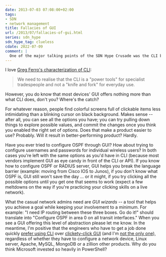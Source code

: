 ```yaml
---
date: 2013-07-03 07:08:00+02:00
tags:
- SDN
- network management
title: Fallacies of GUI
url: /2013/07/fallacies-of-gui.html
series: sdn_hype
sdn_hype_tag: clueless
cdate: 2022-07-09
comment: |
  One of the major talking points of the SDN Hype Crusade was the CLI bashing. That's total nonsense (ask anyone who had the privilege to [suffer through a GUI-based deployment](https://blog.ipspace.net/2011/01/vmware-cluster-up-and-running-in-three.html)), but the myth refuses to die. I wrote more than a dozen follow-up posts [focusing on REST API versus CLI](https://www.ipspace.net/kb/tag/cli-or-api.html).
---
```

I love [Greg Ferro's characterization of CLI](http://etherealmind.com/thoughts-on-choosing-node-js-for-automation/):

> We need to realise that the CLI is a "power tools" for specialist tradespeople and not a "knife and fork" for everyday use.

However, you do know that most devices' GUI offers nothing more than what CLI does, don't you? Where's the catch?
<!--more-->
For whatever reason, people find colorful screens full of clickable items less intimidating than a blinking cursor on black background. Makes sense -- after all, you can see all the options you have; you can try pulling down things to explore possible values, and commit the changes once you think you enabled the right set of options. Does that make a product easier to use? Probably. Will it result in better-performing product? Hardly.

Have you ever tried to configure OSPF through GUI? How about trying to configure usernames and passwords for individual wireless users? In both cases you're left with the same options as you'd have in CLI (because most vendors implement GUI as eye candy in front of the CLI or API). If you know how to configure OSPF or RADIUS server, GUI helps you break the language barrier (example: moving from Cisco IOS to Junos), if you don't know what OSPF is, GUI still won't save the day \... or it might, if you try clicking all the possible options until you get one that seems to work (expect a few meltdowns on the way if you're practicing your clicking skills on a live network).

What the casual network admins need are *GUI wizards* -- a tool that helps you achieve a goal while keeping your involvement to a minimum. For example: "I need IP routing between these three boxes. Go do it!" should translate into "Configure OSPF in area 0 on all transit interfaces." When you see a GUI offering this level of abstraction please let me know. In the meantime, I'm positive that the engineers who have to get a job done quickly [prefer using CLI](http://blog.ipspace.net/2008/12/im-too-old-i-prefer-cli-over-gui.html) over [clickety-click GUI](http://packetpushers.net/wp-content/uploads/2011/06/Clickity-Click-Click.mp3) (and I'm [not the only one](http://www.wired.com/wiredenterprise/2012/07/command-line/)), regardless of whether they have to configure a network device, Linux server, Apache, MySQL, MongoDB or a zillion other products. Why do you think Microsoft invested so heavily in PowerShell?
